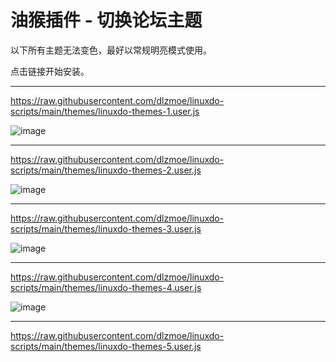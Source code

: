 # 油猴插件 - 切换论坛主题

以下所有主题无法变色，最好以常规明亮模式使用。

点击链接开始安装。

---

https://raw.githubusercontent.com/dlzmoe/linuxdo-scripts/main/themes/linuxdo-themes-1.user.js

![image](https://github.com/user-attachments/assets/4b4a963e-0256-4e49-90a0-2ead8ca4c51a)


---

https://raw.githubusercontent.com/dlzmoe/linuxdo-scripts/main/themes/linuxdo-themes-2.user.js

![image](https://github.com/user-attachments/assets/3d5b7ab8-514e-485f-bd3b-16c27e4b5288)


---

https://raw.githubusercontent.com/dlzmoe/linuxdo-scripts/main/themes/linuxdo-themes-3.user.js

![image](https://github.com/user-attachments/assets/da4f14cd-f3ed-4bb9-af81-1e955a7c8aad)


---

https://raw.githubusercontent.com/dlzmoe/linuxdo-scripts/main/themes/linuxdo-themes-4.user.js

![image](https://github.com/user-attachments/assets/8efdb813-bd78-4d81-a4fd-2fad66718bc7)

---

https://raw.githubusercontent.com/dlzmoe/linuxdo-scripts/main/themes/linuxdo-themes-5.user.js



